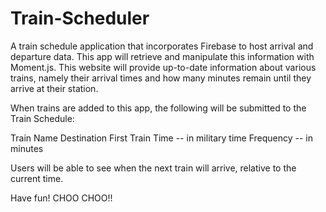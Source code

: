 # Train-Scheduler

A train schedule application that incorporates Firebase to host arrival and departure data. This app will retrieve and manipulate this information with Moment.js. This website will provide up-to-date information about various trains, namely their arrival times and how many minutes remain until they arrive at their station.

When trains are added to this app, the following will be submitted to the Train Schedule:

Train Name
Destination
First Train Time -- in military time
Frequency -- in minutes

Users will be able to see when the next train will arrive, relative to the current time.

Have fun! CHOO CHOO!!
